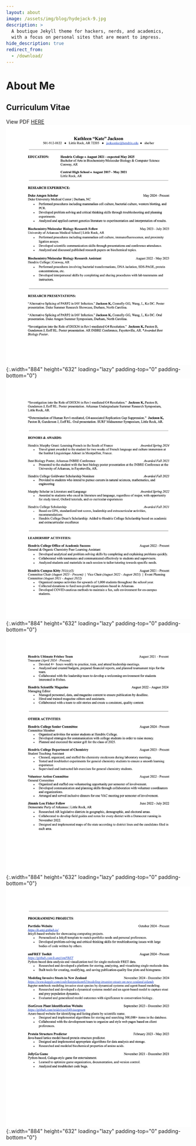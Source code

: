 ```yaml
---
layout: about
image: /assets/img/blog/hydejack-9.jpg
description: >
  A boutique Jekyll theme for hackers, nerds, and academics,
  with a focus on personal sites that are meant to impress.
hide_description: true
redirect_from:
  - /download/
---
```


# About Me

<!--author-->

<!--## Projects-->




## Curriculum Vitae
View PDF [HERE](assets/img/CV_Kathleen_Jackson.pdf)
![image](/assets/img/CVpages/1.png){:.width="884" height="632" loading="lazy" padding-top="0" padding-bottom="0"}
![image](/assets/img/CVpages/2.png){:.width="884" height="632" loading="lazy" padding-top="0" padding-bottom="0"}
![image](/assets/img/CVpages/3.png){:.width="884" height="632" loading="lazy" padding-top="0" padding-bottom="0"}
![image](/assets/img/CVpages/4.png){:.width="884" height="632" loading="lazy" padding-top="0" padding-bottom="0"}





